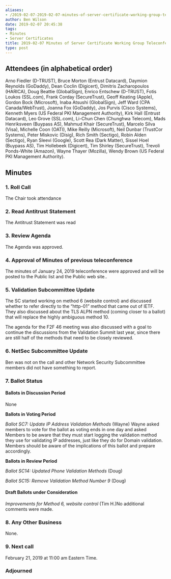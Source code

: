```yaml
---
aliases:
- /2019-02-07-2019-02-07-minutes-of-server-certificate-working-group-teleconference/
author: Ben Wilson
date: 2019-02-07 20:45:38
tags:
- Minutes
- Server Certificates
title: 2019-02-07 Minutes of Server Certificate Working Group Teleconference
type: post
---
```


## Attendees (in alphabetical order) 

Arno Fiedler (D-TRUST), Bruce Morton (Entrust Datacard), Daymion Reynolds (GoDaddy), Dean Coclin (Digicert), Dimitris Zacharopoulos (HARICA), Doug Beattie (GlobalSign), Enrico Entschew (D-TRUST), Fotis Loukos (SSL.com), Frank Corday (SecureTrust), Geoff Keating (Apple), Gordon Bock (Microsoft), Inaba Atsushi (GlobalSign), Jeff Ward (CPA Canada/WebTrust), Joanna Fox (GoDaddy), Jos Purvis (Cisco Systems), Kenneth Myers (US Federal PKI Management Authority), Kirk Hall (Entrust Datacard), Leo Grove (SSL.com), Li-Chun Chen (Chunghwa Telecom), Mads Henriksveen (Buypass AS), Mahmud Khair (SecureTrust), Marcelo Silva (Visa), Michelle Coon (OATI), Mike Reilly (Microsoft), Neil Dunbar (TrustCor Systems), Peter Miskovic (Disig), Rich Smith (Sectigo), Robin Alden (Sectigo), Ryan Sleevi (Google), Scott Rea (Dark Matter), Sissel Hoel (Buypass AS), Tim Hollebeek (Digicert), Tim Shirley (SecureTrust), Trevoli Ponds-White (Amazon), Wayne Thayer (Mozilla), Wendy Brown (US Federal PKI Management Authority).

## Minutes 

### 1. Roll Call 

The Chair took attendance

### 2. Read Antitrust Statement 

The Antitrust Statement was read

### 3. Review Agenda 

The Agenda was approved.

### 4. Approval of Minutes of previous teleconference 

The minutes of January 24, 2019 teleconference were approved and will be posted to the Public list and the Public web site..

### 5. Validation Subcommittee Update 

The SC started working on method 6 (website control) and discussed whether to refer directly to the “http-01” method that came out of IETF. They also discussed about the TLS ALPN method (coming closer to a ballot) that will replace the highly ambiguous method 10.

The agenda for the F2F 46 meeting was also discussed with a goal to continue the discussions from the Validation Summit last year, since there are still half of the methods that need to be closely reviewed.

### 6. NetSec Subcommittee Update 

Ben was not on the call and other Network Security Subcommittee members did not have something to report.

### 7. Ballot Status 

#### Ballots in Discussion Period 

None

**Ballots in Voting Period**

_Ballot SC7: Update IP Address Validation Methods_ (Wayne)
Wayne asked members to vote for the ballot as voting ends in one day and asked Members to be aware that they must start logging the validation method they use for validating IP addresses, just like they do for Domain validation. Members should be aware of the implications of this ballot and prepare accordingly.

**Ballots in Review Period**

_Ballot SC14: Updated Phone Validation Methods_ (Doug)

_Ballot SC15: Remove Validation Method Number 9_ (Doug)

#### Draft Ballots under Consideration 

_Improvements for Method 6, website control_ (Tim H.)No additional comments were made.

### 8. Any Other Business 

None.

### 9. Next call 

February 21, 2019 at 11:00 am Eastern Time.

### Adjourned